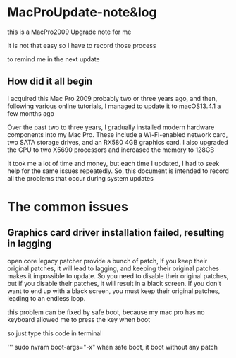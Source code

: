 # MacProUpdate-note&log 
this is a MacPro2009 Upgrade note for me

It is not that easy so I have to record those process

to remind me in the next update

## How did it all begin

I acquired this Mac Pro 2009 probably two or three years ago, and then, following various online tutorials, I managed to update it to macOS13.4.1 a few months ago

Over the past two to three years, I gradually installed modern hardware components into my Mac Pro. These include a Wi-Fi-enabled network card, two SATA storage drives, and an RX580 4GB graphics card. I also upgraded the CPU to two X5690 processors and increased the memory to 128GB

It took me a lot of time and money, but each time I updated, I had to seek help for the same issues repeatedly. So, this document is intended to record all the problems that occur during system updates

# The common issues

## Graphics card driver installation failed, resulting in lagging

open core legacy patcher provide a bunch of patch, If you keep their original patches, it will lead to lagging, and keeping their original patches makes it impossible to update. So you need to disable their original patches, but if you disable their patches, it will result in a black screen. If you don't want to end up with a black screen, you must keep their original patches, leading to an endless loop.

this problem can be fixed by safe boot, because my mac pro has no keyboard allowed me to press the key when boot

so just type this code in terminal 

''' sudo nvram boot-args="-x"
when safe boot, it boot without any patch
